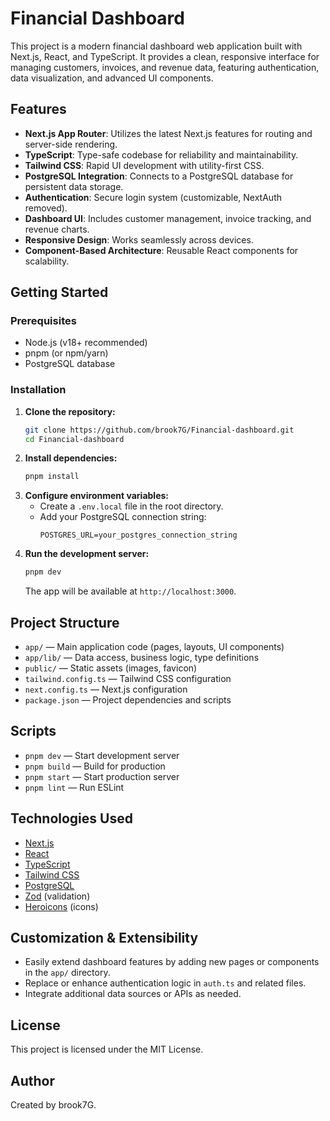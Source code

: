 
# Financial Dashboard

This project is a modern financial dashboard web application built with Next.js, React, and TypeScript. It provides a clean, responsive interface for managing customers, invoices, and revenue data, featuring authentication, data visualization, and advanced UI components.

## Features

- **Next.js App Router**: Utilizes the latest Next.js features for routing and server-side rendering.
- **TypeScript**: Type-safe codebase for reliability and maintainability.
- **Tailwind CSS**: Rapid UI development with utility-first CSS.
- **PostgreSQL Integration**: Connects to a PostgreSQL database for persistent data storage.
- **Authentication**: Secure login system (customizable, NextAuth removed).
- **Dashboard UI**: Includes customer management, invoice tracking, and revenue charts.
- **Responsive Design**: Works seamlessly across devices.
- **Component-Based Architecture**: Reusable React components for scalability.

## Getting Started

### Prerequisites

- Node.js (v18+ recommended)
- pnpm (or npm/yarn)
- PostgreSQL database

### Installation

1. **Clone the repository:**
	```sh
	git clone https://github.com/brook7G/Financial-dashboard.git
	cd Financial-dashboard
	```
2. **Install dependencies:**
	```sh
	pnpm install
	```
3. **Configure environment variables:**
	- Create a `.env.local` file in the root directory.
	- Add your PostgreSQL connection string:
	  ```env
	  POSTGRES_URL=your_postgres_connection_string
	  ```
4. **Run the development server:**
	```sh
	pnpm dev
	```
	The app will be available at `http://localhost:3000`.

## Project Structure

- `app/` — Main application code (pages, layouts, UI components)
- `app/lib/` — Data access, business logic, type definitions
- `public/` — Static assets (images, favicon)
- `tailwind.config.ts` — Tailwind CSS configuration
- `next.config.ts` — Next.js configuration
- `package.json` — Project dependencies and scripts

## Scripts

- `pnpm dev` — Start development server
- `pnpm build` — Build for production
- `pnpm start` — Start production server
- `pnpm lint` — Run ESLint

## Technologies Used

- [Next.js](https://nextjs.org/)
- [React](https://react.dev/)
- [TypeScript](https://www.typescriptlang.org/)
- [Tailwind CSS](https://tailwindcss.com/)
- [PostgreSQL](https://www.postgresql.org/)
- [Zod](https://zod.dev/) (validation)
- [Heroicons](https://heroicons.com/) (icons)

## Customization & Extensibility

- Easily extend dashboard features by adding new pages or components in the `app/` directory.
- Replace or enhance authentication logic in `auth.ts` and related files.
- Integrate additional data sources or APIs as needed.

## License

This project is licensed under the MIT License.

## Author

Created by brook7G.
